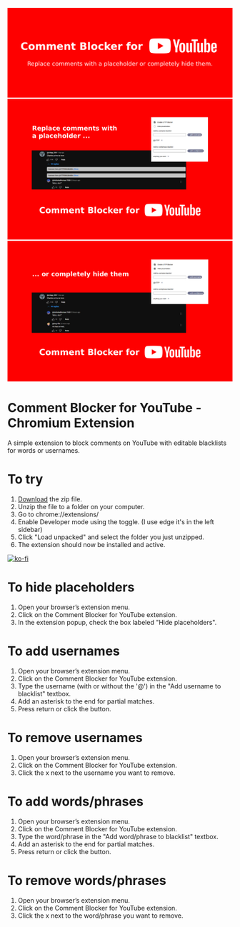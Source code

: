 
![screenshot_001](.meta/screenshot_001.jpg)
![screenshot_002](.meta/screenshot_002.jpg)
![screenshot_003](.meta/screenshot_003.jpg)

# Comment Blocker for YouTube - Chromium Extension
A simple extension to block comments on YouTube with editable blacklists for words or usernames.

# To try
1. [Download](https://github.com/my-name-is-p/Comment-Blocker-for-YouTube/releases/tag/v1.0.2) the zip file.
2. Unzip the file to a folder on your computer.
3. Go to chrome://extensions/
4. Enable Developer mode using the toggle. (I use edge it's in the left sidebar)
5. Click "Load unpacked" and select the folder you just unzipped.
6. The extension should now be installed and active.

[![ko-fi](https://ko-fi.com/img/githubbutton_sm.svg)](https://ko-fi.com/I2I2ZB6VK)

# To hide placeholders
1. Open your browser’s extension menu.
2. Click on the Comment Blocker for YouTube extension.
3. In the extension popup, check the box labeled "Hide placeholders".

# To add usernames
1. Open your browser’s extension menu.
2. Click on the Comment Blocker for YouTube extension.
3. Type the username (with or without the '@') in the "Add username to blacklist" textbox.
4. Add an asterisk to the end for partial matches.
5. Press return or click the button.

# To remove usernames
1. Open your browser’s extension menu.
2. Click on the Comment Blocker for YouTube extension.
3. Click the x next to the username you want to remove.

# To add words/phrases
1. Open your browser’s extension menu.
2. Click on the Comment Blocker for YouTube extension.
3. Type the word/phrase in the "Add word/phrase to blacklist" textbox.
4. Add an asterisk to the end for partial matches.
5. Press return or click the button.

# To remove words/phrases
1. Open your browser’s extension menu.
2. Click on the Comment Blocker for YouTube extension.
3. Click the x next to the word/phrase you want to remove.